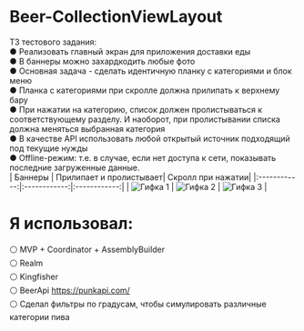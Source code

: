 # Beer-CollectionViewLayout

ТЗ тестового задания:  
● Реализовать главный экран для приложения доставки еды  
● В баннеры можно захардкодить любые фото  
● Основная задача - сделать идентичную планку с категориями и блок
меню  
● Планка с категориями при скролле должна прилипать к верхнему бару  
● При нажатии на категорию, список должен пролистываться к
соответствующему разделу. И наоборот, при пролистывании списка
должна меняться выбранная категория  
● В качестве API использовать любой открытый источник подходящий под
текущие нужды  
● Offline-режим: т.е. в случае, если нет доступа к сети, показывать
последние загруженные данные.   
| Баннеры      | Прилипает и пролистывает| Скролл при нажатии|
|:------------:|:------------:|:------------:|
| ![Гифка 1](https://user-images.githubusercontent.com/108129792/259533228-7083cb45-b301-4f26-a3ee-531a2d28b102.gif) | ![Гифка 2](https://user-images.githubusercontent.com/108129792/259533190-2bc28d3b-7605-4674-8cba-09aeeac78588.gif) | ![Гифка 3](https://user-images.githubusercontent.com/108129792/259533240-926485bf-7d4a-4a3f-bacb-81450842b28e.gif) |

# Я использовал:  
⚪️ MVP + Coordinator + AssemblyBuilder  
⚪️ Realm  
⚪️ Kingfisher  
⚪️ BeerApi https://punkapi.com/  
⚪️ Сделал фильтры по градусам, чтобы симулировать различные категории пива  

